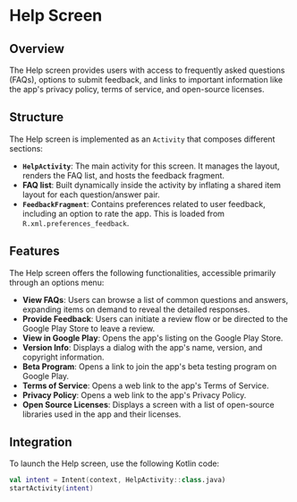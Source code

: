 # Help Screen

## Overview

The Help screen provides users with access to frequently asked questions (FAQs), options to submit
feedback, and links to important information like the app's privacy policy, terms of service, and
open-source licenses.

## Structure

The Help screen is implemented as an `Activity` that composes different sections:

- **`HelpActivity`**: The main activity for this screen. It manages the layout, renders the FAQ
  list, and hosts the feedback fragment.
- **FAQ list**: Built dynamically inside the activity by inflating a shared item layout for each
  question/answer pair.
- **`FeedbackFragment`**: Contains preferences related to user feedback, including an option to rate
  the app. This is loaded from `R.xml.preferences_feedback`.

## Features

The Help screen offers the following functionalities, accessible primarily through an options menu:

- **View FAQs**: Users can browse a list of common questions and answers, expanding items on demand
  to reveal the detailed responses.
- **Provide Feedback**: Users can initiate a review flow or be directed to the Google Play Store to
  leave a review.
- **View in Google Play**: Opens the app's listing on the Google Play Store.
- **Version Info**: Displays a dialog with the app's name, version, and copyright information.
- **Beta Program**: Opens a link to join the app's beta testing program on Google Play.
- **Terms of Service**: Opens a web link to the app's Terms of Service.
- **Privacy Policy**: Opens a web link to the app's Privacy Policy.
- **Open Source Licenses**: Displays a screen with a list of open-source libraries used in the app
  and their licenses.

## Integration

To launch the Help screen, use the following Kotlin code:

```kotlin
val intent = Intent(context, HelpActivity::class.java)
startActivity(intent)
```